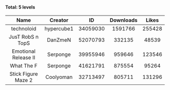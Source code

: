 #### Total: 5 levels

| Name | Creator | ID | Downloads | Likes |
|:---:|:---:|:---:|:---:|:---:|
| technoloid | hypercube1 | 34059030 | 1591766 | 255428
| JusT RobS n TopS | DanZmeN | 52070793 | 332135 | 48539
| Emotional Release II | Serponge | 39955946 | 959646 | 123546
| What The F | Serponge | 41621791 | 875554 | 95264
| Stick Figure Maze 2 | Coolyoman | 32713497 | 805711 | 131296
